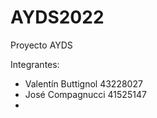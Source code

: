 # AYDS2022
Proyecto AYDS

Integrantes:
- Valentín Buttignol 43228027
- José Compagnucci 41525147
- 
